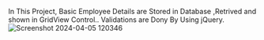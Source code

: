 
In This Project, Basic Employee Details are Stored in Database ,Retrived and shown in GridView Control..
Validations are Dony By Using jQuery.
![Screenshot 2024-04-05 120346](https://github.com/PavanKumar2621/New_Project/assets/151817128/f83c333b-63a7-424e-876c-bfaeec355029)
